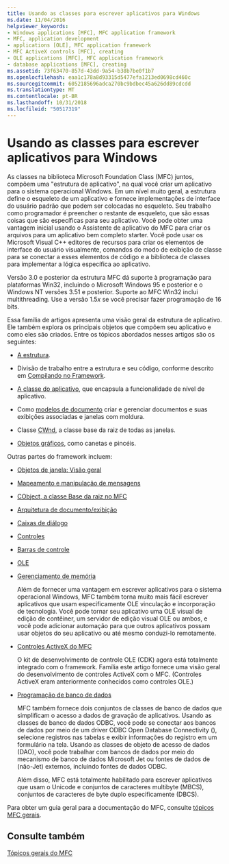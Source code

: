 ```yaml
---
title: Usando as classes para escrever aplicativos para Windows
ms.date: 11/04/2016
helpviewer_keywords:
- Windows applications [MFC], MFC application framework
- MFC, application development
- applications [OLE], MFC application framework
- MFC ActiveX controls [MFC], creating
- OLE applications [MFC], MFC application framework
- database applications [MFC], creating
ms.assetid: 73f63470-857d-43dd-9a54-b38b7be0f1b7
ms.openlocfilehash: eaa1c178a8d93315d5477efa1213ed0698cd460c
ms.sourcegitcommit: 6052185696adca270bc9bdbec45a626dd89cdcdd
ms.translationtype: MT
ms.contentlocale: pt-BR
ms.lasthandoff: 10/31/2018
ms.locfileid: "50517319"
---
```

# <a name="using-the-classes-to-write-applications-for-windows"></a>Usando as classes para escrever aplicativos para Windows

As classes na biblioteca Microsoft Foundation Class (MFC) juntos, compõem uma "estrutura de aplicativo", na qual você criar um aplicativo para o sistema operacional Windows. Em um nível muito geral, a estrutura define o esqueleto de um aplicativo e fornece implementações de interface do usuário padrão que podem ser colocadas no esqueleto. Seu trabalho como programador é preencher o restante de esqueleto, que são essas coisas que são específicas para seu aplicativo. Você pode obter uma vantagem inicial usando o Assistente de aplicativo do MFC para criar os arquivos para um aplicativo bem completo starter. Você pode usar os Microsoft Visual C++ editores de recursos para criar os elementos de interface do usuário visualmente, comandos do modo de exibição de classe para se conectar a esses elementos de código e a biblioteca de classes para implementar a lógica específica ao aplicativo.

Versão 3.0 e posterior da estrutura MFC dá suporte à programação para plataformas Win32, incluindo o Microsoft Windows 95 e posterior e o Windows NT versões 3.51 e posterior. Suporte ao MFC Win32 inclui multithreading. Use a versão 1.5*x* se você precisar fazer programação de 16 bits.

Essa família de artigos apresenta uma visão geral da estrutura de aplicativo. Ele também explora os principais objetos que compõem seu aplicativo e como eles são criados. Entre os tópicos abordados nesses artigos são os seguintes:

- [A estrutura](../mfc/framework-mfc.md).

- Divisão de trabalho entre a estrutura e seu código, conforme descrito em [Compilando no Framework](../mfc/building-on-the-framework.md).

- [A classe do aplicativo](../mfc/cwinapp-the-application-class.md), que encapsula a funcionalidade de nível de aplicativo.

- Como [modelos de documento](../mfc/document-templates-and-the-document-view-creation-process.md) criar e gerenciar documentos e suas exibições associadas e janelas com moldura.

- Classe [CWnd](../mfc/window-objects.md), a classe base da raiz de todas as janelas.

- [Objetos gráficos](../mfc/graphic-objects.md), como canetas e pincéis.

Outras partes do framework incluem:

- [Objetos de janela: Visão geral](../mfc/window-objects.md)

- [Mapeamento e manipulação de mensagens](../mfc/message-handling-and-mapping.md)

- [CObject, a classe Base da raiz no MFC](../mfc/using-cobject.md)

- [Arquitetura de documento/exibição](../mfc/document-view-architecture.md)

- [Caixas de diálogo](../mfc/dialog-boxes.md)

- [Controles](../mfc/controls-mfc.md)

- [Barras de controle](../mfc/control-bars.md)

- [OLE](../mfc/ole-in-mfc.md)

- [Gerenciamento de memória](../mfc/memory-management.md)

   Além de fornecer uma vantagem em escrever aplicativos para o sistema operacional Windows, MFC também torna muito mais fácil escrever aplicativos que usam especificamente OLE vinculação e incorporação de tecnologia. Você pode tornar seu aplicativo uma OLE visual de edição de contêiner, um servidor de edição visual OLE ou ambos, e você pode adicionar automação para que outros aplicativos possam usar objetos do seu aplicativo ou até mesmo conduzi-lo remotamente.

- [Controles ActiveX do MFC](../mfc/mfc-activex-controls.md)

   O kit de desenvolvimento de controle OLE (CDK) agora está totalmente integrado com o framework. Família este artigo fornece uma visão geral do desenvolvimento de controles ActiveX com o MFC. (Controles ActiveX eram anteriormente conhecidos como controles OLE.)

- [Programação de banco de dados](../data/data-access-programming-mfc-atl.md)

   MFC também fornece dois conjuntos de classes de banco de dados que simplificam o acesso a dados de gravação de aplicativos. Usando as classes de banco de dados ODBC, você pode se conectar aos bancos de dados por meio de um driver ODBC Open Database Connectivity (), selecione registros nas tabelas e exibir informações do registro em um formulário na tela. Usando as classes de objeto de acesso de dados (DAO), você pode trabalhar com bancos de dados por meio do mecanismo de banco de dados Microsoft Jet ou fontes de dados de (não-Jet) externos, incluindo fontes de dados ODBC.

   Além disso, MFC está totalmente habilitado para escrever aplicativos que usam o Unicode e conjuntos de caracteres multibyte (MBCS), conjuntos de caracteres de byte duplo especificamente (DBCS).

Para obter um guia geral para a documentação do MFC, consulte [tópicos MFC gerais](../mfc/general-mfc-topics.md).

## <a name="see-also"></a>Consulte também

[Tópicos gerais do MFC](../mfc/general-mfc-topics.md)

